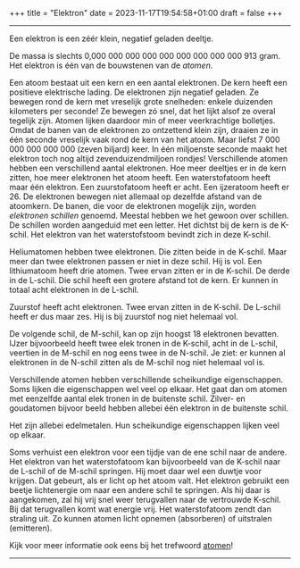 +++
title = "Elektron"
date = 2023-11-17T19:54:58+01:00
draft = false
+++

---
Een elektron is een zéér klein, negatief geladen deeltje.

De massa is slechts 0,000 000 000 000 000 000 000 000 000 913 gram. Het
elektron is één van de bouwstenen van de *atomen*.

Een atoom bestaat uit een kern en een aantal elektronen. De kern heeft
een positieve elektrische lading. De elektronen zijn negatief geladen.
Ze bewegen rond de kern met vreselijk grote snelheden: enkele duizenden
kilometers per seconde! Ze bewegen zó snel, dat het lijkt alsof ze
overal tegelijk zijn. Atomen lijken daardoor min of meer veerkrachtige
bolletjes. Omdat de banen van de elektronen zo ontzettend klein zijn,
draaien ze in één seconde vreselijk vaak rond de kern van het atoom.
Maar liefst 7 000 000 000 000 000 (zeven biljard) keer. In één
miljoenste seconde maakt het elektron toch nog altijd
zevenduizendmiljoen rondjes! Verschillende atomen hebben een
verschillend aantal elektronen. Hoe meer deeltjes er in de kern zitten,
hoe meer elektronen het atoom heeft. Een waterstofatoom heeft maar één
elektron. Een zuurstofatoom heeft er acht. Een ijzeratoom heeft er 26.
De elektronen bewegen niet allemaal op dezelfde afstand van de
atoomkern. De banen, die voor de elektronen mogelijk zijn, worden
*elektronen schillen* genoemd. Meestal hebben we het gewoon over
schillen. De schillen worden aangeduid met een letter. Het dichtst bij
de kern is de K-schil. Het elektron van het waterstofstoom bevindt zich
in deze K-schil.

Heliumatomen hebben twee elektronen. Die zitten beide in de K-schil.
Maar meer dan twee elektronen passen er niet in deze schil. Hij is vol.
Een lithiumatoom heeft drie atomen. Twee ervan zitten er in de K-schil.
De derde in de L-schil. Die schil heeft een grotere afstand tot de kern.
Er kunnen in totaal acht elektronen in de L-schil.

Zuurstof heeft acht elektronen. Twee ervan zitten in de K-schil. De
L-schil heeft er dus maar zes. Hij is bij zuurstof nog niet helemaal
vol.

De volgende schil, de M-schil, kan op zijn hoogst 18 elektronen
bevatten. IJzer bijvoorbeeld heeft twee elek tronen in de K-schil, acht
in de L-schil, veertien in de M-schil en nog eens twee in de N-schil. Je
ziet: er kunnen al elektronen in de N-schil zitten als de M-schil nog
niet helemaal vol is.

Verschillende atomen hebben verschillende scheikundige eigenschappen.
Soms lijken die eigenschappen wel veel op elkaar. Het gaat dan om atomen
met eenzelfde aantal elek tronen in de buitenste schil. Zilver- en
goudatomen bijvoor beeld hebben allebei één elektron in de buitenste
schil.

Het zijn allebei edelmetalen. Hun scheikundige eigenschappen lijken veel
op elkaar.

Soms verhuist een elektron voor een tijdje van de ene schil naar de
andere. Het elektron van het waterstofatoom kan bijvoorbeeld van de
K-schil naar de L-schil of de M-schil springen. Hij moet daar wel een
duwtje voor krijgen. Dat gebeurt, als er licht op het atoom valt. Het
elektron gebruikt een beetje lichtenergie om naar een andere schil te
springen. Als hij daar is aangekomen, zal hij vrij snel weer terugvallen
naar de vertrouwde K-schil. Bij dat terugvallen komt wat energie vrij.
Het waterstofatoom zendt dan straling uit. Zo kunnen atomen licht
opnemen (absorberen) of uitstralen (emitteren).

Kijk voor meer informatie ook eens bij het trefwoord
[atomen](/encyclopedie/atomen)!

---
